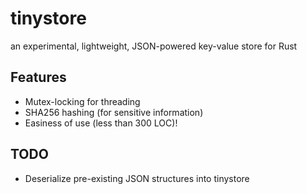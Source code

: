 # tinystore
an experimental, lightweight, JSON-powered key-value store for Rust

## Features

* Mutex-locking for threading
* SHA256 hashing (for sensitive information)
* Easiness of use (less than 300 LOC)!

## TODO

* Deserialize pre-existing JSON structures into tinystore
